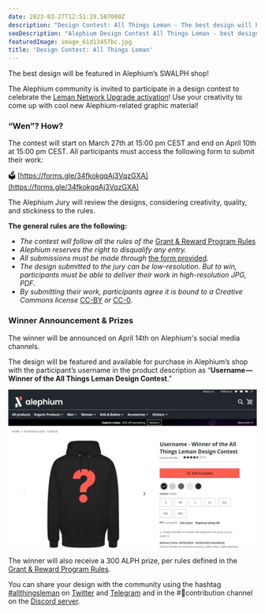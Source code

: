 ```yaml
---
date: 2023-03-27T12:51:19.587000Z
description: "Design Contest: All Things Leman - The best design will be featured in Alephium's SWALPH shop! Celebrate the Leman Network Upgrade with creative graphic material."
seoDescription: "Alephium Design Contest All Things Leman - best design featured in SWALPH shop. Celebrate Leman Network Upgrade with creative graphics."
featuredImage: image_61d13457bc.jpg
title: 'Design Contest: All Things Leman'
---
```

The best design will be featured in Alephium’s SWALPH shop!

The Alephium community is invited to participate in a design contest to celebrate the [Leman Network Upgrade activation](/news/post/leman-network-upgrade-activation-on-march-30th-606884904c0c)! Use your creativity to come up with cool new Alephium-related graphic material!

### “Wen”? How?

The contest will start on March 27th at 15:00 pm CEST and end on April 10th at 15:00 pm CEST. All participants must access the following form to submit their work:

🗳️ [https://forms.gle/34fkokgqAj3VqzGXA](https://forms.gle/34fkokgqAj3VqzGXA)

The Alephium Jury will review the designs, considering creativity, quality, and stickiness to the rules.

**The general rules are the following:**

- _The contest will follow all the rules of the_ [Grant &amp; Reward Program Rules](https://github.com/alephium/community/blob/master/RewardProgramRules.md)
- _Alephium reserves the right to disqualify any entry._
- _All submissions must be made through_ [the form provided](https://forms.gle/34fkokgqAj3VqzGXA)_._
- _The design submitted to the jury can be low-resolution. But to win, participants must be able to deliver their work in high-resolution JPG, PDF._
- _By submitting their work, participants agree it is bound to a Creative Commons license_ [CC-BY](https://creativecommons.org/licenses/by/4.0/) _or_ [CC-0](https://creativecommons.org/publicdomain/zero/1.0/)_._

### Winner Announcement & Prizes

The winner will be announced on April 14th on Alephium's social media channels.

The design will be featured and available for purchase in Alephium’s shop with the participant’s username in the product description as “**Username — Winner of the All Things Leman Design Contest**.”

![](image_dd82494354.jpg)

The winner will also receive a 300 ALPH prize, per rules defined in the [Grant &amp; Reward Program Rules](https://github.com/alephium/community/blob/master/RewardProgramRules.md).

You can share your design with the community using the hashtag [#allthingsleman](https://twitter.com/search?q=%23allthingsleman&amp;src=typed_query&amp;f=top) on [Twitter](https://twitter.com/alephium) and [Telegram](https://t.me/alephiumgroup) and in the \#🤝contribution channel on the [Discord server](/discord).
